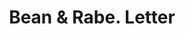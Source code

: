 ---
doi: 10.7916/D88K8N6Z
date_other: '1882'
date_other_textual: '1882'
form: correspondence
genre:
- Letters (correspondence)
name:
- Bean & Rabe
object_in_context_url: https://biggert.cul.columbia.edu/items/view/ave_biggert_01386
subject_hierarchical_geographic:
- Philadelphia, Pennsylvania, United States
subject_name:
- Bean & Rabe
title: Bean & Rabe. Letter
sort_title: Bean & Rabe. Letter
call_number: ave_biggert_01386
coordinates:
- 40.00944444444445,-75.13333333333334
pid: ave_biggert_01386
identifiers: ave_biggert_01386
thumbnail: https://derivativo-2.library.columbia.edu/iiif/2/ldpd:344619/full/!256,256/0/native.jpg
permalink: /biggert/ave_biggert_01386/
layout: iiif-image-page
---